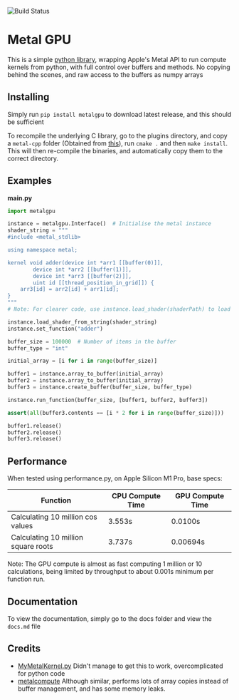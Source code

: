 ![Build Status](https://github.com/Al0den/metalgpu/actions/workflows/python-package.yml/badge.svg)

# Metal GPU

This is a simple [python library](https://pypi.org/project/metalgpu/), wrapping Apple's Metal API to run compute kernels from python, with full control over buffers and methods. No copying behind the scenes, and raw access to the buffers as numpy arrays

## Installing
Simply run `pip install metalgpu` to download latest release, and this should be sufficient

To recompile the underlying C library, go to the plugins directory, and copy a `metal-cpp` folder (Obtained from [this](https://github.com/bkaradzic/metal-cpp)), run `cmake .` and then `make install`. This will then re-compile the binaries, and automatically copy them to the correct directory.

## Examples

**main.py**
```python
import metalgpu

instance = metalgpu.Interface()  # Initialise the metal instance
shader_string = """
#include <metal_stdlib>

using namespace metal;

kernel void adder(device int *arr1 [[buffer(0)]],
        device int *arr2 [[buffer(1)]],
        device int *arr3 [[buffer(2)]],
        uint id [[thread_position_in_grid]]) {
    arr3[id] = arr2[id] + arr1[id];
}
"""
# Note: For clearer code, use instance.load_shader(shaderPath) to load a metal file

instance.load_shader_from_string(shader_string)
instance.set_function("adder")

buffer_size = 100000  # Number of items in the buffer
buffer_type = "int"

initial_array = [i for i in range(buffer_size)]

buffer1 = instance.array_to_buffer(initial_array)
buffer2 = instance.array_to_buffer(initial_array)
buffer3 = instance.create_buffer(buffer_size, buffer_type)

instance.run_function(buffer_size, [buffer1, buffer2, buffer3])

assert(all(buffer3.contents == [i * 2 for i in range(buffer_size)]))

buffer1.release()
buffer2.release()
buffer3.release()
```

## Performance
When tested using performance.py, on Apple Silicon M1 Pro, base specs:

| Function | CPU Compute Time | GPU Compute Time |
|---|---|---|
| Calculating 10 million cos values  | 3.553s  | 0.0100s |
| Calculating 10 million square roots  | 3.737s | 0.00694s |

Note: The GPU compute is almost as fast computing 1 million or 10 calculations, being limited by throughput to about 0.001s minimum per function run.
## Documentation

To view the documentation, simply go to the docs folder and view the `docs.md` file

## Credits
- [MyMetalKernel.py](https://gist.github.com/alvinwan/f7bb0cdd26c018f40052f9944fc5c679/revisions) Didn't manage to get this to work, overcomplicated for python code
- [metalcompute](https://github.com/baldand/py-metal-compute) Although similar, performs lots of array copies instead of buffer management, and has some memory leaks. 
